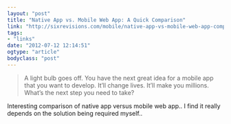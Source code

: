 ```yaml
---
layout: "post"
title: "Native App vs. Mobile Web App: A Quick Comparison"
link: "http://sixrevisions.com/mobile/native-app-vs-mobile-web-app-comparison/"
tags: 
- "links"
date: "2012-07-12 12:14:51"
ogtype: "article"
bodyclass: "post"
---
```


> A light bulb goes off. You have the next great idea for a mobile app that you want to develop. It’ll change lives. It’ll make you millions. What’s the next step you need to take?

Interesting comparison of native app versus mobile web app.. I find it really depends on the solution being required myself..